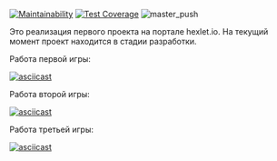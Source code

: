 [![Maintainability](https://api.codeclimate.com/v1/badges/0aaea5dcb249f9766368/maintainability)](https://codeclimate.com/github/vitalii88/php-project-lvl1/maintainability)
[![Test Coverage](https://api.codeclimate.com/v1/badges/0aaea5dcb249f9766368/test_coverage)](https://codeclimate.com/github/vitalii88/php-project-lvl1/test_coverage)
![master_push](https://github.com/vitalii88/php-project-lvl1/workflows/master_push/badge.svg)

Это реализация первого проекта на портале hexlet.io.
На текущий момент проект находится в стадии разработки.

Работа первой игры:

[![asciicast](https://asciinema.org/a/aSJXKjtc2ohzFtjik1GvAo9Ki.svg)](https://asciinema.org/a/aSJXKjtc2ohzFtjik1GvAo9Ki)

Работа второй игры:

[![asciicast](https://asciinema.org/a/htPQ90zs7Ko4UCUlnc1elgzax.svg)](https://asciinema.org/a/htPQ90zs7Ko4UCUlnc1elgzax)

Работа третьей игры:

[![asciicast](https://asciinema.org/a/QSac45tM06dvGDsFaHP17e2i5.svg)](https://asciinema.org/a/QSac45tM06dvGDsFaHP17e2i5)